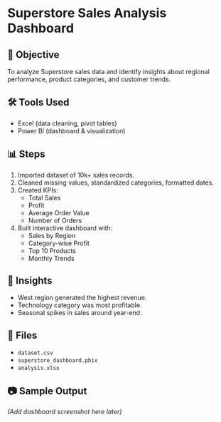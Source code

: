 # Superstore Sales Analysis Dashboard

## 📌 Objective
To analyze Superstore sales data and identify insights about regional performance, product categories, and customer trends.

## 🛠 Tools Used
- Excel (data cleaning, pivot tables)
- Power BI (dashboard & visualization)

## 📊 Steps
1. Imported dataset of 10k+ sales records.
2. Cleaned missing values, standardized categories, formatted dates.
3. Created KPIs:
   - Total Sales
   - Profit
   - Average Order Value
   - Number of Orders
4. Built interactive dashboard with:
   - Sales by Region
   - Category-wise Profit
   - Top 10 Products
   - Monthly Trends

## 🔑 Insights
- West region generated the highest revenue.
- Technology category was most profitable.
- Seasonal spikes in sales around year-end.

## 📂 Files
- `dataset.csv`
- `superstore_dashboard.pbix`
- `analysis.xlsx`

## 📷 Sample Output
*(Add dashboard screenshot here later)*
